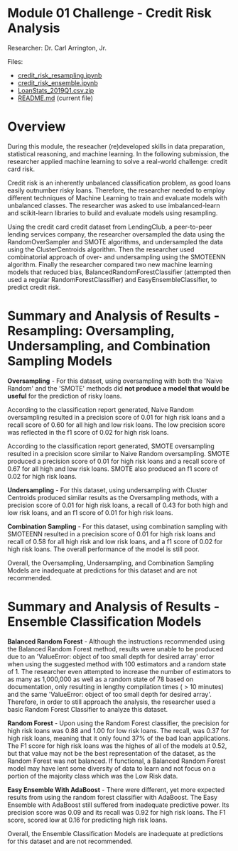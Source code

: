 # Module 01 Challenge - Credit Risk Analysis
Researcher: Dr. Carl Arrington, Jr.

Files: 
* [credit_risk_resampling.ipynb](https://github.com/DrCarlArrington/Credit_Risk_Analysis/blob/main/credit_risk_resampling.ipynb)
* [credit_risk_ensemble.ipynb](https://github.com/DrCarlArrington/Credit_Risk_Analysis/blob/main/credit_risk_ensemble.ipynb)
* [LoanStats_2019Q1.csv.zip](https://github.com/DrCarlArrington/Credit_Risk_Analysis/blob/main/LoanStats_2019Q1.csv.zip)
* [README.md](https://github.com/DrCarlArrington/Credit_Risk_Analysis/blob/main/README.md) (current file)


# Overview

During this module, the reseacher (re)developed skills in data preparation, statistical reasoning, and machine learning. In the following submission, the researcher applied machine learning to solve a real-world challenge: credit card risk.

Credit risk is an inherently unbalanced classification problem, as good loans easily outnumber risky loans. Therefore, the researcher needed to employ different techniques of Machine Learning to train and evaluate models with unbalanced classes. The researcher was asked to use imbalanced-learn and scikit-learn libraries to build and evaluate models using resampling.

Using the credit card credit dataset from LendingClub, a peer-to-peer lending services company, the researcher oversampled the data using the RandomOverSampler and SMOTE algorithms, and undersampled the data using the ClusterCentroids algorithm. Then the researcher used combinatorial approach of over- and undersampling using the SMOTEENN algorithm. Finally the researcher compared two new machine learning models that reduced bias, BalancedRandomForestClassifier (attempted then used a regular RandomForestClassifier) and EasyEnsembleClassifier, to predict credit risk. 

# Summary and Analysis of Results - Resampling: Oversampling, Undersampling, and Combination Sampling Models

**Oversampling** - For this dataset, using oversampling with both the 'Naive Random' and the 'SMOTE' methods did **not produce a model that would be useful** for the prediction of risky loans. 

  According to the classification report generated, Naive Random oversampling resulted in a precision score of 0.01 for high risk loans and a recall score of 0.60 for all high and low risk loans. The low precision score was reflected in the f1 score of 0.02 for high risk loans.

  According to the classification report generated, SMOTE oversampling resulted in a precision score similar to Naive Random oversampling. SMOTE produced a precision score of 0.01 for high risk loans and a recall score of 0.67 for all high and low risk loans. SMOTE also produced an f1 score of 0.02 for high risk loans.

**Undersampling** - For this dataset, using undersampling with Cluster Centroids produced similar results as the Oversampling methods, with a precision score of 0.01 for high risk loans, a recall of 0.43 for both high and low risk loans, and an f1 score of 0.01 for high risk loans.

**Combination Sampling** - For this dataset, using combination sampling with SMOTEENN resulted in a precision score of 0.01 for high risk loans and recall of 0.58 for all high risk and low risk loans, and a f1 score of 0.02 for high risk loans. The overall performance of the model is still poor.

Overall, the Oversampling, Undersampling, and Combination Sampling Models are inadequate at predictions for this dataset and are not recommended. 

# Summary and Analysis of Results - Ensemble Classification Models

**Balanced Random Forest** - Although the instructions recommended using the Balanced Random Forest method, results were unable to be produced due to an 'ValueError: object of too small depth for desired array' error when using the suggested method with 100 estimators and a random state of 1. The researcher even attempted to increase the number of estimators to as many as 1,000,000 as well as a random state of 78 based on documentation, only resulting in lengthy compilation times ( > 10 minutes) and the same 'ValueError: object of too small depth for desired array'. Therefore, in order to still approach the analysis, the researcher used a basic Random Forest Classifier to analyze this dataset. 

**Random Forest** - Upon using the Random Forest classifier, the precision for high risk loans was 0.88 and 1.00 for low risk loans. The recall, was 0.37 for high risk loans, meaning that it only found 37% of the bad loan applications. The F1 score for high risk loans was the highes of all of the models at 0.52, but that value may not be the best representation of the dataset, as the Random Forest was not balanced. If functional, a Balanced Random Forest model may have lent some diversity of data to learn and not focus on a portion of the majority class which was the Low Risk data.

**Easy Ensemble With AdaBoost** - There were different, yet more expected results from using the random forest classifier with AdaBoost. The Easy Ensemble with AdaBoost still suffered from inadequate predictive power. Its precision score was 0.09 and its recall was 0.92 for high risk loans. The F1 score, scored low at 0.16 for predicting high risk loans.

Overall, the Ensemble Classification Models are inadequate at predictions for this dataset and are not recommended. 

